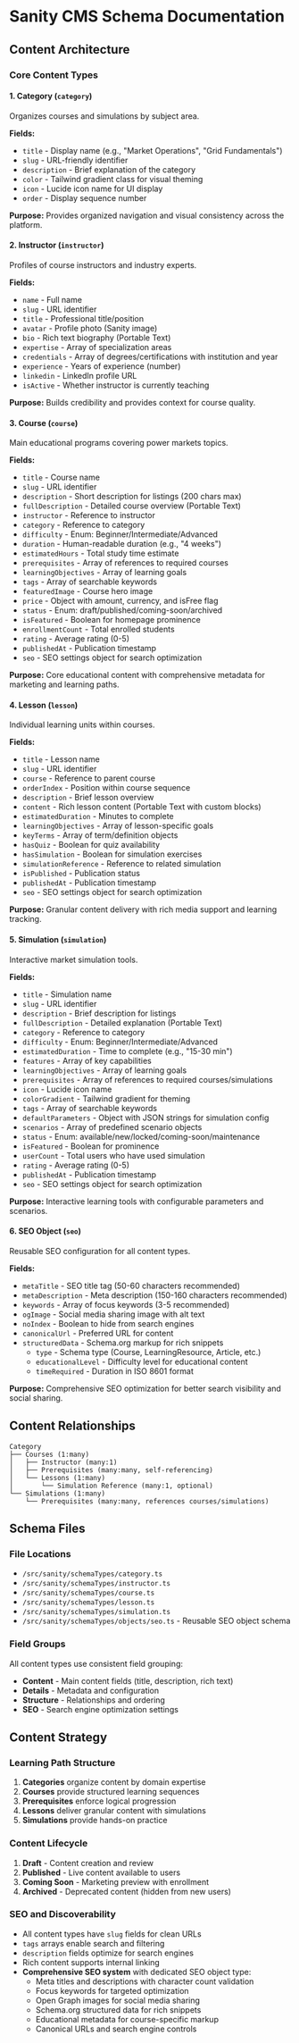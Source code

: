 # Sanity CMS Schema Documentation

## Content Architecture

### Core Content Types

#### 1. **Category** (`category`)
Organizes courses and simulations by subject area.

**Fields:**
- `title` - Display name (e.g., "Market Operations", "Grid Fundamentals")
- `slug` - URL-friendly identifier 
- `description` - Brief explanation of the category
- `color` - Tailwind gradient class for visual theming
- `icon` - Lucide icon name for UI display
- `order` - Display sequence number

**Purpose:** Provides organized navigation and visual consistency across the platform.

#### 2. **Instructor** (`instructor`)
Profiles of course instructors and industry experts.

**Fields:**
- `name` - Full name
- `slug` - URL identifier
- `title` - Professional title/position
- `avatar` - Profile photo (Sanity image)
- `bio` - Rich text biography (Portable Text)
- `expertise` - Array of specialization areas
- `credentials` - Array of degrees/certifications with institution and year
- `experience` - Years of experience (number)
- `linkedin` - LinkedIn profile URL
- `isActive` - Whether instructor is currently teaching

**Purpose:** Builds credibility and provides context for course quality.

#### 3. **Course** (`course`)
Main educational programs covering power markets topics.

**Fields:**
- `title` - Course name
- `slug` - URL identifier
- `description` - Short description for listings (200 chars max)
- `fullDescription` - Detailed course overview (Portable Text)
- `instructor` - Reference to instructor
- `category` - Reference to category
- `difficulty` - Enum: Beginner/Intermediate/Advanced
- `duration` - Human-readable duration (e.g., "4 weeks")
- `estimatedHours` - Total study time estimate
- `prerequisites` - Array of references to required courses
- `learningObjectives` - Array of learning goals
- `tags` - Array of searchable keywords
- `featuredImage` - Course hero image
- `price` - Object with amount, currency, and isFree flag
- `status` - Enum: draft/published/coming-soon/archived
- `isFeatured` - Boolean for homepage prominence
- `enrollmentCount` - Total enrolled students
- `rating` - Average rating (0-5)
- `publishedAt` - Publication timestamp
- `seo` - SEO settings object for search optimization

**Purpose:** Core educational content with comprehensive metadata for marketing and learning paths.

#### 4. **Lesson** (`lesson`)
Individual learning units within courses.

**Fields:**
- `title` - Lesson name
- `slug` - URL identifier
- `course` - Reference to parent course
- `orderIndex` - Position within course sequence
- `description` - Brief lesson overview
- `content` - Rich lesson content (Portable Text with custom blocks)
- `estimatedDuration` - Minutes to complete
- `learningObjectives` - Array of lesson-specific goals
- `keyTerms` - Array of term/definition objects
- `hasQuiz` - Boolean for quiz availability
- `hasSimulation` - Boolean for simulation exercises
- `simulationReference` - Reference to related simulation
- `isPublished` - Publication status
- `publishedAt` - Publication timestamp
- `seo` - SEO settings object for search optimization

**Purpose:** Granular content delivery with rich media support and learning tracking.

#### 5. **Simulation** (`simulation`)
Interactive market simulation tools.

**Fields:**
- `title` - Simulation name
- `slug` - URL identifier
- `description` - Brief description for listings
- `fullDescription` - Detailed explanation (Portable Text)
- `category` - Reference to category
- `difficulty` - Enum: Beginner/Intermediate/Advanced
- `estimatedDuration` - Time to complete (e.g., "15-30 min")
- `features` - Array of key capabilities
- `learningObjectives` - Array of learning goals
- `prerequisites` - Array of references to required courses/simulations
- `icon` - Lucide icon name
- `colorGradient` - Tailwind gradient for theming
- `tags` - Array of searchable keywords
- `defaultParameters` - Object with JSON strings for simulation config
- `scenarios` - Array of predefined scenario objects
- `status` - Enum: available/new/locked/coming-soon/maintenance
- `isFeatured` - Boolean for prominence
- `userCount` - Total users who have used simulation
- `rating` - Average rating (0-5)
- `publishedAt` - Publication timestamp
- `seo` - SEO settings object for search optimization

**Purpose:** Interactive learning tools with configurable parameters and scenarios.

#### 6. **SEO Object** (`seo`)
Reusable SEO configuration for all content types.

**Fields:**
- `metaTitle` - SEO title tag (50-60 characters recommended)
- `metaDescription` - Meta description (150-160 characters recommended)
- `keywords` - Array of focus keywords (3-5 recommended)
- `ogImage` - Social media sharing image with alt text
- `noIndex` - Boolean to hide from search engines
- `canonicalUrl` - Preferred URL for content
- `structuredData` - Schema.org markup for rich snippets
  - `type` - Schema type (Course, LearningResource, Article, etc.)
  - `educationalLevel` - Difficulty level for educational content
  - `timeRequired` - Duration in ISO 8601 format

**Purpose:** Comprehensive SEO optimization for better search visibility and social sharing.

## Content Relationships

```
Category
├── Courses (1:many)
│   ├── Instructor (many:1)
│   ├── Prerequisites (many:many, self-referencing)
│   └── Lessons (1:many)
│       └── Simulation Reference (many:1, optional)
└── Simulations (1:many)
    └── Prerequisites (many:many, references courses/simulations)
```

## Schema Files

### File Locations
- `/src/sanity/schemaTypes/category.ts`
- `/src/sanity/schemaTypes/instructor.ts`
- `/src/sanity/schemaTypes/course.ts`
- `/src/sanity/schemaTypes/lesson.ts`
- `/src/sanity/schemaTypes/simulation.ts`
- `/src/sanity/schemaTypes/objects/seo.ts` - Reusable SEO object schema

### Field Groups
All content types use consistent field grouping:
- **Content** - Main content fields (title, description, rich text)
- **Details** - Metadata and configuration
- **Structure** - Relationships and ordering
- **SEO** - Search engine optimization settings

## Content Strategy

### Learning Path Structure
1. **Categories** organize content by domain expertise
2. **Courses** provide structured learning sequences
3. **Prerequisites** enforce logical progression
4. **Lessons** deliver granular content with simulations
5. **Simulations** provide hands-on practice

### Content Lifecycle
1. **Draft** - Content creation and review
2. **Published** - Live content available to users
3. **Coming Soon** - Marketing preview with enrollment
4. **Archived** - Deprecated content (hidden from new users)

### SEO and Discoverability
- All content types have `slug` fields for clean URLs
- `tags` arrays enable search and filtering
- `description` fields optimize for search engines
- Rich content supports internal linking
- **Comprehensive SEO system** with dedicated SEO object type:
  - Meta titles and descriptions with character count validation
  - Focus keywords for targeted optimization
  - Open Graph images for social media sharing
  - Schema.org structured data for rich snippets
  - Educational metadata for course-specific markup
  - Canonical URLs and search engine controls
